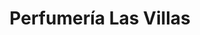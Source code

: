---
title: "Perfumería Las Villas"
url: /ciudad-guayana-puerto-ordaz/perfumeria-las-villas-avenida-guayana/
shop: Parfümerie
---